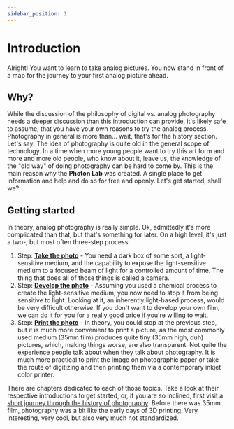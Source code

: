 ```yaml
---
sidebar_position: 1
---
```


# Introduction

Alright! You want to learn to take analog pictures. You now stand in front of a map for the journey to your first analog picture ahead. 

## Why?
While the discussion of the philosophy of digital vs. analog photography needs a deeper discussion than this introduction can provide, it's likely safe to assume, that you have your own reasons to try the analog process. Photography in general is more than... wait, that's for the history section. Let's say: The idea of photography is quite old in the general scope of technology. In a time when more young people want to try this art form and more and more old people, who know about it, leave us, the knowledge of the "old way" of doing photography can be hard to come by. This is the main reason why the **Photon Lab** was created. A single place to get information and help and do so for free and openly. Let's get started, shall we?

## Getting started

In theory, analog photography is really simple. Ok, admittedly it's more complicated than that, but that's something for later. On a high level, it's just a two-, but most often three-step process:
1. Step: **[Take the photo](/de/docs/photography/Intro)** - You need a dark box of some sort, a light-sensitive medium, and the capability to expose the light-sensitive medium to a focused beam of light for a controlled amount of time. The thing that does all of those things is called a camera.
2. Step: **[Develop the photo](/de/docs/development/Intro)** - Assuming you used a chemical process to create the light-sensitive medium, you now need to stop it from being sensitive to light. Looking at it, an inherently light-based process, would be very difficult otherwise. If you don't want to develop your own film, we can do it for you for a really good price if you're willing to wait. 
3. Step: **[Print the photo](/de/docs/printing/Intro)** - In theory, you could stop at the previous step, but it is much more convenient to print a picture, as the most commonly used medium (35mm film) produces quite tiny (35mm high, duh) pictures, which, making things worse, are also transparent. Not quite the experience people talk about when they talk about photography. It is much more practical to print the image on photographic paper or take the route of digitizing and then printing them via a contemporary inkjet color printer.

There are chapters dedicated to each of those topics. Take a look at their respective introductions to get started, or, if you are so inclined, first visit a [short journey through the history of photography](/de/docs/0-history/Intro). Before there was 35mm film, photography was a bit like the early days of 3D printing. Very interesting, very cool, but also very much not standardized.
